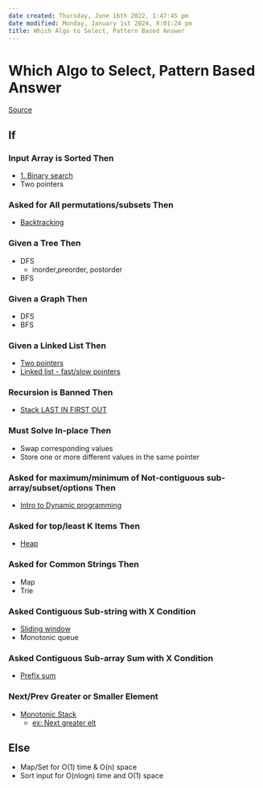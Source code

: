 ```yaml
---
date created: Thursday, June 16th 2022, 1:47:45 pm
date modified: Monday, January 1st 2024, 8:01:24 pm
title: Which Algo to Select, Pattern Based Answer
---
```


# Which Algo to Select, Pattern Based Answer

[Source](https://seanprashad.com/leetcode-patterns/)

## If

### Input Array is Sorted Then

- [1. Binary search](Algo/Fundamental%20Algorithms/Searching%20algos/1.%20Binary%20search.md)
- Two pointers

### Asked for All permutations/subsets Then

- [Backtracking](Algo/Fundamental%20Algorithms/Recursion/Backtracking.md)

### Given a Tree Then

- DFS
	- inorder,preorder, postorder
- BFS

### Given a Graph Then

- DFS
- BFS

### Given a Linked List Then

- [Two pointers](Algo/Fundamental%20Algorithms/Misc/Sub%20Array/Two%20pointers.md)
- [Linked list - fast/slow pointers](Algo/Fundamental%20Algorithms/Linked%20List/Linked%20list.md#The%20Runner%20Technique)

### Recursion is Banned Then

- [Stack LAST IN FIRST OUT](Algo/Fundamental%20Algorithms/Linked%20List/Stack%20&%20Queue.md#Stack%20{LAST%20IN%20FIRST%20OUT})

### Must Solve In-place Then

- Swap corresponding values
- Store one or more different values in the same pointer

### Asked for maximum/minimum of Not-contiguous sub-array/subset/options Then

- [Intro to Dynamic programming](Algo/Fundamental%20Algorithms/Recursion/Intro%20to%20Dynamic%20programming.md)

### Asked for top/least K Items Then

- [Heap](Algo/Fundamental%20Algorithms/Linked%20List/Stack%20&%20Queue.md#Priority%20Queue%202%20{%20Heapq%20})

### Asked for Common Strings Then

- Map
- Trie

### Asked Contiguous Sub-string with X Condition

- [Sliding window](Algo/Fundamental%20Algorithms/Misc/Sub%20Array/Sliding%20window.md)
- Monotonic queue

### Asked Contiguous Sub-array Sum with X Condition

- [Prefix sum](Algo/Fundamental%20Algorithms/Misc/Sub%20Array/Prefix%20sum.md)

### Next/Prev Greater or Smaller Element

- [Monotonic Stack](Algo/Fundamental%20Algorithms/Misc/Monotonic/Monotonic%20Stack.md)
	- [ex: Next greater elt](Algo/Coding%20Practice/Stack/Next%20greater%20elt.md)

## Else

- Map/Set for O(1) time & O(n) space
- Sort input for O(nlogn) time and O(1) space
